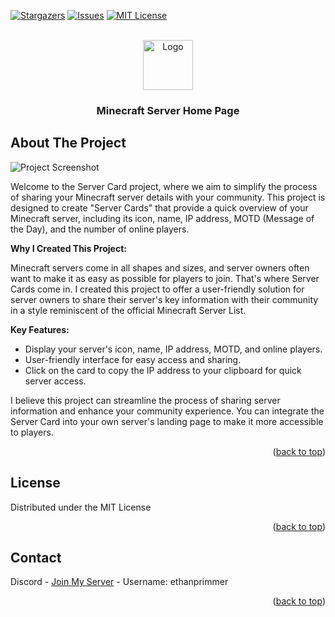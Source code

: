 <a name="readme-top"></a>

[![Stargazers][stars-shield]][stars-url]
[![Issues][issues-shield]][issues-url]
[![MIT License][license-shield]][license-url]


<br />
<div align="center">
  <a href="https://iungo.info">
    <img src="https://iungo.info/images/iungo-mascot.png" alt="Logo" width="80" height="80">
  </a>

  <h3 align="center">Minecraft Server Home Page</h3>

</div>

## About The Project

![Project Screenshot](https://iungo.info/images/banner-example.png)

Welcome to the Server Card project, where we aim to simplify the process of sharing your Minecraft server details with your community. This project is designed to create "Server Cards" that provide a quick overview of your Minecraft server, including its icon, name, IP address, MOTD (Message of the Day), and the number of online players.

**Why I Created This Project:**

Minecraft servers come in all shapes and sizes, and server owners often want to make it as easy as possible for players to join. That's where Server Cards come in. I created this project to offer a user-friendly solution for server owners to share their server's key information with their community in a style reminiscent of the official Minecraft Server List.

**Key Features:**
- Display your server's icon, name, IP address, MOTD, and online players.
- User-friendly interface for easy access and sharing.
- Click on the card to copy the IP address to your clipboard for quick server access.

I believe this project can streamline the process of sharing server information and enhance your community experience. You can integrate the Server Card into your own server's landing page to make it more accessible to players.


<p align="right">(<a href="#readme-top">back to top</a>)</p>


## License

Distributed under the MIT License

<p align="right">(<a href="#readme-top">back to top</a>)</p>

## Contact

Discord - [Join My Server](https://discord.gg/893Fk6rKac) - Username: ethanprimmer

<p align="right">(<a href="#readme-top">back to top</a>)</p>

[stars-shield]: https://img.shields.io/github/stars/SirHoDo/Minecraft-Server-Home-Page.svg?style=for-the-badge
[stars-url]: https://github.com/SirHoDo/Minecraft-Server-Home-Page/stargazers
[issues-shield]: https://img.shields.io/github/issues/SirHoDo/Minecraft-Server-Home-Page.svg?style=for-the-badge
[issues-url]: https://github.com/SirHoDo/Minecraft-Server-Home-Page/issues
[license-shield]: https://img.shields.io/github/license/SirHoDo/Minecraft-Server-Home-Page.svg?style=for-the-badge
[license-url]: https://github.com/SirHoDo/Minecraft-Server-Home-Page/blob/master/LICENSE.txt
